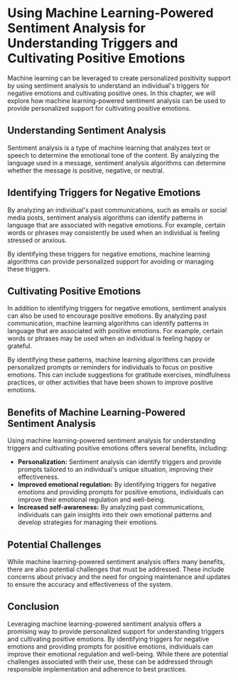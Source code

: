 Using Machine Learning-Powered Sentiment Analysis for Understanding Triggers and Cultivating Positive Emotions
==========================================================================================================================================================================================

Machine learning can be leveraged to create personalized positivity support by using sentiment analysis to understand an individual's triggers for negative emotions and cultivating positive ones. In this chapter, we will explore how machine learning-powered sentiment analysis can be used to provide personalized support for cultivating positive emotions.

Understanding Sentiment Analysis
--------------------------------

Sentiment analysis is a type of machine learning that analyzes text or speech to determine the emotional tone of the content. By analyzing the language used in a message, sentiment analysis algorithms can determine whether the message is positive, negative, or neutral.

Identifying Triggers for Negative Emotions
------------------------------------------

By analyzing an individual's past communications, such as emails or social media posts, sentiment analysis algorithms can identify patterns in language that are associated with negative emotions. For example, certain words or phrases may consistently be used when an individual is feeling stressed or anxious.

By identifying these triggers for negative emotions, machine learning algorithms can provide personalized support for avoiding or managing these triggers.

Cultivating Positive Emotions
-----------------------------

In addition to identifying triggers for negative emotions, sentiment analysis can also be used to encourage positive emotions. By analyzing past communication, machine learning algorithms can identify patterns in language that are associated with positive emotions. For example, certain words or phrases may be used when an individual is feeling happy or grateful.

By identifying these patterns, machine learning algorithms can provide personalized prompts or reminders for individuals to focus on positive emotions. This can include suggestions for gratitude exercises, mindfulness practices, or other activities that have been shown to improve positive emotions.

Benefits of Machine Learning-Powered Sentiment Analysis
-------------------------------------------------------

Using machine learning-powered sentiment analysis for understanding triggers and cultivating positive emotions offers several benefits, including:

* **Personalization:** Sentiment analysis can identify triggers and provide prompts tailored to an individual's unique situation, improving their effectiveness.
* **Improved emotional regulation:** By identifying triggers for negative emotions and providing prompts for positive emotions, individuals can improve their emotional regulation and well-being.
* **Increased self-awareness:** By analyzing past communications, individuals can gain insights into their own emotional patterns and develop strategies for managing their emotions.

Potential Challenges
--------------------

While machine learning-powered sentiment analysis offers many benefits, there are also potential challenges that must be addressed. These include concerns about privacy and the need for ongoing maintenance and updates to ensure the accuracy and effectiveness of the system.

Conclusion
----------

Leveraging machine learning-powered sentiment analysis offers a promising way to provide personalized support for understanding triggers and cultivating positive emotions. By identifying triggers for negative emotions and providing prompts for positive emotions, individuals can improve their emotional regulation and well-being. While there are potential challenges associated with their use, these can be addressed through responsible implementation and adherence to best practices.
